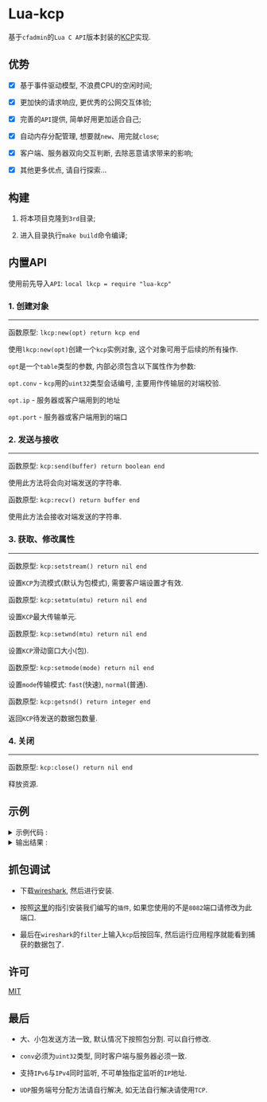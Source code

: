 # Lua-kcp

  基于`cfadmin`的`Lua C API`版本封装的[KCP](https://github.com/skywind3000/kcp)实现.

## 优势

  - [x] 基于事件驱动模型, 不浪费CPU的空闲时间;

  - [x] 更加快的请求响应, 更优秀的公网交互体验;

  - [x] 完善的`API`提供, 简单好用更加适合自己;

  - [x] 自动内存分配管理, 想要就`new`、用完就`close`;

  - [x] 客户端、服务器双向交互判断, 去除恶意请求带来的影响;

  - [x] 其他更多优点, 请自行探索...

## 构建

  1. 将本项目克隆到`3rd`目录;
  
  2. 进入目录执行`make build`命令编译;

## 内置API

  使用前先导入`API`: `local lkcp = require "lua-kcp"`


### 1. 创建对象
  ---

  函数原型: `lkcp:new(opt) return kcp end`

  使用`lkcp:new(opt)`创建一个`kcp`实例对象, 这个对象可用于后续的所有操作.

  `opt`是一个`table`类型的参数, 内部必须包含以下属性作为参数:

  `opt.conv` - `kcp`用的`uint32`类型会话编号, 主要用作传输层的对端校验.

  `opt.ip` - 服务器或客户端用到的地址

  `opt.port` - 服务器或客户端用到的端口


### 2. 发送与接收

  ---

  函数原型: `kcp:send(buffer) return boolean end`

  使用此方法将会向对端发送的字符串.

  函数原型: `kcp:recv() return buffer end`

  使用此方法会接收对端发送的字符串.

### 3. 获取、修改属性

  ---

  函数原型: `kcp:setstream() return nil end`

  设置`KCP`为流模式(默认为包模式), 需要客户端设置才有效.

  函数原型: `kcp:setmtu(mtu) return nil end`

  设置`KCP`最大传输单元.

  函数原型: `kcp:setwnd(mtu) return nil end`

  设置`KCP`滑动窗口大小(包).

  函数原型: `kcp:setmode(mode) return nil end`

  设置`mode`传输模式: `fast`(快速), `normal`(普通).

  函数原型: `kcp:getsnd() return integer end`

  返回`KCP`待发送的数据包数量.


### 4. 关闭

  ---

  函数原型: `kcp:close() return nil end`

  释放资源.


## 示例

<details>
  <summary>示例代码 : </summary>

```lua
-- 注意:
-- 	1. 将KCP设置为`fast`模式可以提升实时性;
-- 	2. 建议使用KCP传输的数据包应该尽可能的小;
-- 	3. 使用前请先做技术调研确认是否必须使用KCP;
-- 	4. 不再使用的时候请注意销毁所有对象资源;

local lua_kcp = require "lua-kcp"

local cf = require "cf"

local k1 = lua_kcp:new { conv = 1, ip = "127.0.0.1", port = 9999 }
k1:setmode("fast")

local k2 = lua_kcp:new { conv = 1, ip = "localhost", port = 9999 }
k2:setmode("fast")


cf.fork(function ()
	print("1.开始")
	print("1.发送1:", k1:send("車"))
	print("1.发送2:", k1:send("先生"))
	print("1.发送3:", k1:send("車爪嘟"))
	print("1.发送4:", k1:send(("車太太"):rep(200)))
	print("1.结束", k1:getsnd())
	cf.wait()
end)

print("2.开始")
print("2.接收1:", k2:recv())
print("2.接收2:", k2:recv())
print("2.接收3:", k2:recv())
print("2.接收4:", k2:recv())
print("2.结束", k2:getsnd())

k1:close(); k2:close();

cf.wait()
```

</details>

<details>
  <summary>输出结果 : </summary>

```bash
[candy@MacBookPro:~/Documents/cfadmin] $ ./cfadmin
2.开始
1.开始
1.发送1:	true
1.发送2:	true
1.发送3:	true
1.发送4:	true
1.结束	5
2.接收1:	車
2.接收2:	先生
2.接收3:	車爪嘟
2.接收4:	車太太車太太車太太車太太車太太車太太車太太車太太車太太車太太車太太車太太車太太車太太車太太車太太車太太車太太車太太車太太車太太車太太車太太車太太車太太車太太車太太車太太車太太車太太車太太車太太車太太車太太車太太車太太車太太車太太車太太車太太車太太車太太車太太車太太車太太車太太車太太車太太車太太車太太車太太車太太車太太車太太車太太車太太車太太車太太車太太車太太車太太車太太車太太車太太車太太車太太車太太車太太車太太車太太車太太車太太車太太車太太車太太車太太車太太車太太車太太車太太車太太車太太車太太車太太車太太車太太車太太車太太車太太車太太車太太車太太車太太車太太車太太車太太車太太車太太車太太車太太車太太車太太車太太車太太車太太車太太車太太車太太車太太車太太車太太車太太車太太車太太車太太車太太車太太車太太車太太車太太車太太車太太車太太車太太車太太車太太車太太車太太車太太車太太車太太車太太車太太車太太車太太車太太車太太車太太車太太車太太車太太車太太車太太車太太車太太車太太車太太車太太車太太車太太車太太車太太車太太車太太車太太車太太車太太車太太車太太車太太車太太車太太車太太車太太車太太車太太車太太車太太車太太車太太車太太車太太車太太車太太車太太車太太車太太車太太車太太車太太車太太車太太車太太車太太車太太車太太車太太車太太車太太車太太車太太車太太車太太車太太車太太車太太車太太車太太車太太車太太
2.结束	0
```

</details>

## 抓包调试

  * 下载[wireshark](https://www.wireshark.org/download.html), 然后进行安装.

  * 按照[这里](https://github.com/CandyMi/kcp_dissector)的指引安装我们编写的`插件`, 如果您使用的不是`8082`端口请修改为此端口.

  * 最后在`wireshark`的`filter`上输入`kcp`后按回车, 然后运行应用程序就能看到捕获的数据包了.

## 许可

  [MIT](https://github.com/CandyMi/lua-kcp/blob/master/LICENSE)

## 最后

  * 大、小包发送方法一致, 默认情况下按照包分割. 可以自行修改.

  * `conv`必须为`uint32`类型, 同时客户端与服务器必须一致.

  * 支持`IPv6`与`IPv4`同时监听, 不可单独指定监听的`IP`地址.

  * `UDP`服务端号分配方法请自行解决, 如无法自行解决请使用`TCP`.
  

